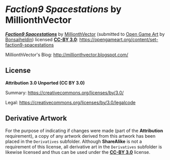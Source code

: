 # *Faction9 Spacestations* by MillionthVector

[***Faction9 Spacestations***](https://opengameart.org/content/set-faction9-spacestations) by [MillionthVector](http://millionthvector.blogspot.com/) (submitted to [Open Game Art](https://opengameart.org/) by [Bonsaiheldin](https://opengameart.org/users/bonsaiheldin)) licensed [**CC-BY 3.0**](https://creativecommons.org/licenses/by/3.0/): https://opengameart.org/content/set-faction9-spacestations

MillionthVector's Blog: http://millionthvector.blogspot.com/

## License
**Attribution 3.0 Unported (CC BY 3.0)**

Summary: https://creativecommons.org/licenses/by/3.0/

Legal: https://creativecommons.org/licenses/by/3.0/legalcode

## Derivative Artwork

For the purpose of indicating if changes were made (part of the **Attribution** requirement), a copy of any artwork derived from this artwork has been placed in the `Derivatives` subfolder. Although **ShareAlike** is not a requirement of this license, all derivative art in the `Derivatives` subfolder is likewise licensed and thus can be used under the [**CC-BY 3.0**](https://creativecommons.org/licenses/by/3.0/) license.